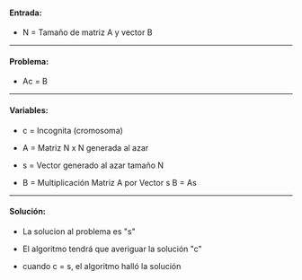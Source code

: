 #### Entrada:

- N = Tamaño de matriz A y vector B

---------

#### Problema:

- Ac = B

---------

#### Variables:

- c = Incognita (cromosoma)

- A = Matriz N x N generada al azar 

- s = Vector generado al azar tamaño N

- B = Multiplicación Matriz A por Vector s
  B = As

---------

#### Solución:

- La solucion al problema es "s"

- El algoritmo tendrá que averiguar la solución "c"

- cuando c = s, el algoritmo halló la solución